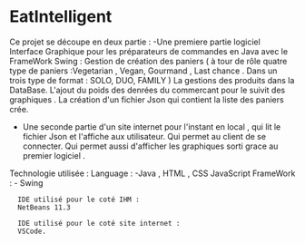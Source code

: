 # EatIntelligent

Ce projet se découpe en deux partie :
  -Une premiere partie  logiciel Interface Graphique pour les préparateurs de commandes en Java avec le FrameWork Swing :
    Gestion de création des paniers ( à tour de rôle quatre type de paniers :Vegetarian , Vegan, Gourmand , Last chance . Dans un trois type de format : SOLO, DUO, FAMILY )
    La gestions des produits dans la DataBase.
    L'ajout du poids des denrées du commercant pour le suivit des graphiques .
    La création d'un fichier Json qui contient la liste des paniers crée.
    
  - Une seconde partie d'un site internet pour l'instant en local , qui lit le fichier Json et l'affiche aux utilisateur. 
    Qui permet au client de se connecter.
    Qui permet aussi d'afficher les graphiques sorti grace au premier logiciel .
    
   Technologie utilisée :
      Language :
      -Java , HTML , CSS JavaScript 
      FrameWork : 
      - Swing 
      
      IDE utilisé pour le coté IHM :
      NetBeans 11.3
      
      IDE utilisé pour le coté site internet :
      VSCode.
